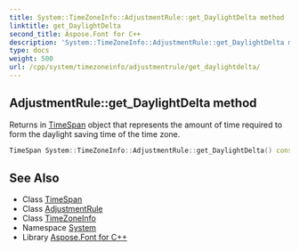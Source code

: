 ```yaml
---
title: System::TimeZoneInfo::AdjustmentRule::get_DaylightDelta method
linktitle: get_DaylightDelta
second_title: Aspose.Font for C++
description: 'System::TimeZoneInfo::AdjustmentRule::get_DaylightDelta method. Returns in TimeSpan object that represents the amount of time required to form the daylight saving time of the time zone in C++.'
type: docs
weight: 500
url: /cpp/system/timezoneinfo/adjustmentrule/get_daylightdelta/
---
```

## AdjustmentRule::get_DaylightDelta method


Returns in [TimeSpan](../../../timespan/) object that represents the amount of time required to form the daylight saving time of the time zone.

```cpp
TimeSpan System::TimeZoneInfo::AdjustmentRule::get_DaylightDelta() const
```

## See Also

* Class [TimeSpan](../../../timespan/)
* Class [AdjustmentRule](../)
* Class [TimeZoneInfo](../../)
* Namespace [System](../../../)
* Library [Aspose.Font for C++](../../../../)
